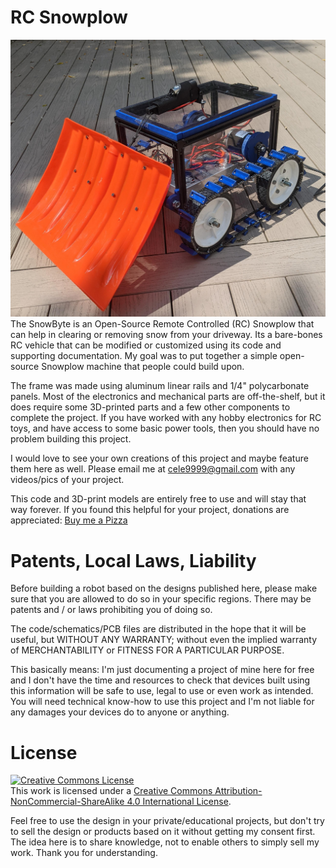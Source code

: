 # RC Snowplow
![RC Snowplow Logo](https://github.com/cele9999/RCSnowplow/blob/main/images/rcsnowplow.jpg)
The SnowByte is an Open-Source Remote Controlled (RC) Snowplow that can help in clearing or removing snow from your driveway. Its a bare-bones RC vehicle that can be modified or customized using its code and supporting documentation. My goal was to put together a simple open-source Snowplow machine that people could build upon.

The frame was made using aluminum linear rails and 1/4" polycarbonate panels. Most of the electronics and mechanical parts are off-the-shelf, but it does require some 3D-printed parts and a few other components to complete the project. If you have worked with any hobby electronics for RC toys, and have access to some basic power tools, then you should have no problem building this project.

I would love to see your own creations of this project and maybe feature them here as well. Please email me at cele9999@gmail.com with any videos/pics of your project. 

This code and 3D-print models are entirely free to use and will stay that way forever. If you found this helpful for your project, donations are appreciated: [Buy me a Pizza](https://bmc.link/cele9999)

# Patents, Local Laws, Liability

Before building a robot based on the designs published here, please make sure that you are allowed to do so in your specific regions. There may be patents and / or laws prohibiting you of doing so.

The code/schematics/PCB files are distributed in the hope that it will be useful, but WITHOUT ANY WARRANTY; without even the implied warranty of MERCHANTABILITY or FITNESS FOR A PARTICULAR PURPOSE.

This basically means: I'm just documenting a project of mine here for free and I don't have the time and resources to check that devices built using this information will be safe to use, legal to use or even work as intended. You will need technical know-how to use this project and I'm not liable for any damages your devices do to anyone or anything.

# License

<a rel="license" href="http://creativecommons.org/licenses/by-nc-sa/4.0/"><img alt="Creative Commons License" style="border-width:0" src="https://i.creativecommons.org/l/by-nc-sa/4.0/88x31.png" /></a><br />This work is licensed under a <a rel="license" href="http://creativecommons.org/licenses/by-nc-sa/4.0/">Creative Commons Attribution-NonCommercial-ShareAlike 4.0 International License</a>.

Feel free to use the design in your private/educational projects, but don't try to sell the design or products based on it without getting my consent first. The idea here is to share knowledge, not to enable others to simply sell my work. Thank you for understanding.

